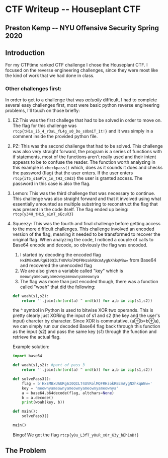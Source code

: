 # CTF Writeup -- Houseplant CTF
## Preston Kemp -- NYU Offensive Security Spring 2020
## Introduction
For my CTFtime ranked CTF challenge I chose the Houseplant CTF. I focused on the reverse engineering challenges, since they were most like the kind of work that we had done in class.

### Other challenges first:
In order to get to a challenge that was _actually_ difficult, I had to complete several easy challenges first, most were basic python reverse engineering problems, I'll touch on those briefly:
1. EZ:This was the first challege that had to be solved in order to move on. The flag for this challenge was `rtcp{tH1s_i5_4_r3aL_fL4g_s0_Do_sUbm1T_1t!}` and it was simply in a comment inside the provided python file.
2. PZ: This was the second challenge that had to be solved. This challenge was also very straight forward, the program is a series of functions with if statements, most of the functions aren't really used and their intent appears to be to confuse the reader. The function worth analyzing in this example is `checkpass()` which, does as it sounds it does and checks the password (flag) that the user enters. If the user enters `rtcp{iT5_s1mPlY_1n_tH3_C0d3}` the user is granted access. The password in this case is also the flag.
3. Lemon: This was the third challenge that was necessary to continue. This challenge was also straight forward and that it involved using what essentially amounted as multiple substring to reconstruct the flag that was present in the code itself. The flag ended up being: `rtcp{y34H_tHiS_a1nT_sEcuR3}`
4. Squeezy: This was the fourth and final challenge before getting access to the more difficult challenges. This challenge involved an encoded version of the flag, meaning it needed to be transformed to recover the original flag. When analyzing the code, I noticed a couple of calls to Base64 encode and decode, so obviously the flag was encoded.
    1. I started by decoding the encoded flag `HxEMBxUAURg6I0QILT4UVRolMQFRHzokRBcmAygNXhkqWBw=` from Base64 and recovered the unencoded flag
    2. We are also given a variable called "key" which is `meownyameownyameownyameownyameownya`
    2. The flag was more than just encoded though, there was a function called "woah" that did the following: 
    ```python
    def woah(s1,s2):
        return ''.join(chr(ord(a) ^ ord(b)) for a,b in zip(s1,s2))
    ```
    the ^ symbol in Python is used to bitwise XOR two operands. This is pretty clearly just XORing the input of s1 and s2 (the key and the user's input) charcter by character.
    Since XOR is commutative, (a⊕b=b⊕a), we can simply run our decoded Base64 flag back through this function as the input (s2) and pass the same key (s1) through the function and retrieve the actual flag.

    Example solution:

    ```python
    import base64

    def woah(s1,s2): #part of pass 3
        return ''.join(chr(ord(a) ^ ord(b)) for a,b in zip(s1,s2))

    def solvePass3():
        flag = b'HxEMBxUAURg6I0QILT4UVRolMQFRHzokRBcmAygNXhkqWBw='
        key = "meownyameownyameownyameownyameownya"
        a = base64.b64decode(flag, altchars=None)
        b = a.decode()
        print(woah(key, b))

    def main():
        solvePass3()

    main()
    ```

    Bingo! We got the flag `rtcp{y0u_L3fT_y0uR_x0r_K3y_bEh1nD!}`


## The Problem
